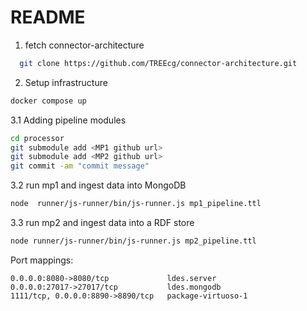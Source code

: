 # README

1. fetch connector-architecture

```bash
  git clone https://github.com/TREEcg/connector-architecture.git
```

2. Setup infrastructure

```bash
docker compose up
```

3.1 Adding pipeline modules

```bash
cd processor
git submodule add <MP1 github url>
git submodule add <MP2 github url>
git commit -am "commit message"
```

3.2 run mp1 and ingest data into MongoDB

```bash
node  runner/js-runner/bin/js-runner.js mp1_pipeline.ttl
```

3.3 run mp2 and ingest data into a RDF store

```bash
node runner/js-runner/bin/js-runner.js mp2_pipeline.ttl
```

Port mappings:

```plain
0.0.0.0:8080->8080/tcp             ldes.server
0.0.0.0:27017->27017/tcp           ldes.mongodb
1111/tcp, 0.0.0.0:8890->8890/tcp   package-virtuoso-1
```

